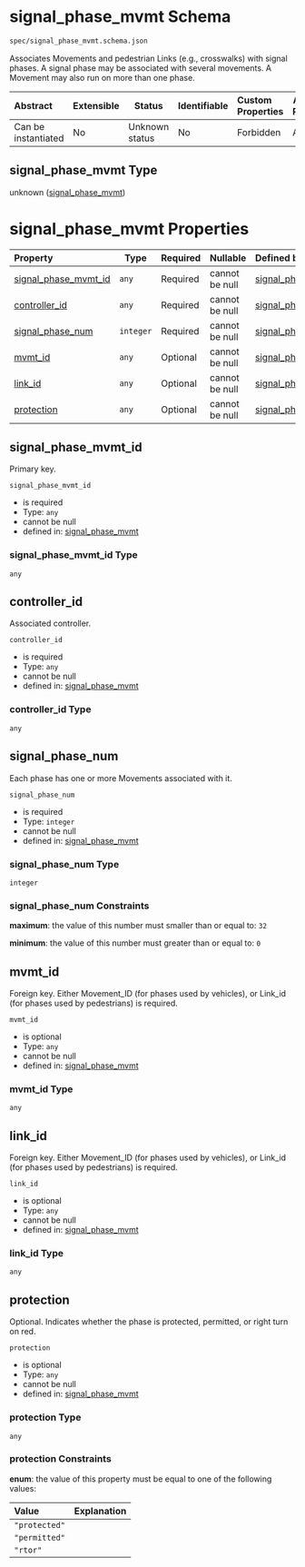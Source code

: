 # signal_phase_mvmt Schema

```txt
spec/signal_phase_mvmt.schema.json
```

Associates Movements and pedestrian Links (e.g., crosswalks) with signal phases. A signal phase may be associated with several movements. A Movement may also run on more than one phase.


| Abstract            | Extensible | Status         | Identifiable | Custom Properties | Additional Properties | Access Restrictions | Defined In                                                                                      |
| :------------------ | ---------- | -------------- | ------------ | :---------------- | --------------------- | ------------------- | ----------------------------------------------------------------------------------------------- |
| Can be instantiated | No         | Unknown status | No           | Forbidden         | Allowed               | none                | [signal_phase_mvmt.schema.json](../../out/signal_phase_mvmt.schema.json "open original schema") |

## signal_phase_mvmt Type

unknown ([signal_phase_mvmt](signal_phase_mvmt.md))

# signal_phase_mvmt Properties

| Property                                      | Type      | Required | Nullable       | Defined by                                                                                                                                      |
| :-------------------------------------------- | --------- | -------- | -------------- | :---------------------------------------------------------------------------------------------------------------------------------------------- |
| [signal_phase_mvmt_id](#signal_phase_mvmt_id) | `any`     | Required | cannot be null | [signal_phase_mvmt](signal_phase_mvmt-properties-signal_phase_mvmt_id.md "spec/signal_phase_mvmt.schema.json#/properties/signal_phase_mvmt_id") |
| [controller_id](#controller_id)               | `any`     | Required | cannot be null | [signal_phase_mvmt](signal_phase_mvmt-properties-controller_id.md "spec/signal_phase_mvmt.schema.json#/properties/controller_id")               |
| [signal_phase_num](#signal_phase_num)         | `integer` | Required | cannot be null | [signal_phase_mvmt](signal_phase_mvmt-properties-signal_phase_num.md "spec/signal_phase_mvmt.schema.json#/properties/signal_phase_num")         |
| [mvmt_id](#mvmt_id)                           | `any`     | Optional | cannot be null | [signal_phase_mvmt](signal_phase_mvmt-properties-mvmt_id.md "spec/signal_phase_mvmt.schema.json#/properties/mvmt_id")                           |
| [link_id](#link_id)                           | `any`     | Optional | cannot be null | [signal_phase_mvmt](signal_phase_mvmt-properties-link_id.md "spec/signal_phase_mvmt.schema.json#/properties/link_id")                           |
| [protection](#protection)                     | `any`     | Optional | cannot be null | [signal_phase_mvmt](signal_phase_mvmt-properties-protection.md "spec/signal_phase_mvmt.schema.json#/properties/protection")                     |

## signal_phase_mvmt_id

Primary key.


`signal_phase_mvmt_id`

-   is required
-   Type: `any`
-   cannot be null
-   defined in: [signal_phase_mvmt](signal_phase_mvmt-properties-signal_phase_mvmt_id.md "spec/signal_phase_mvmt.schema.json#/properties/signal_phase_mvmt_id")

### signal_phase_mvmt_id Type

`any`

## controller_id

Associated controller.


`controller_id`

-   is required
-   Type: `any`
-   cannot be null
-   defined in: [signal_phase_mvmt](signal_phase_mvmt-properties-controller_id.md "spec/signal_phase_mvmt.schema.json#/properties/controller_id")

### controller_id Type

`any`

## signal_phase_num

Each phase has one or more Movements associated with it.


`signal_phase_num`

-   is required
-   Type: `integer`
-   cannot be null
-   defined in: [signal_phase_mvmt](signal_phase_mvmt-properties-signal_phase_num.md "spec/signal_phase_mvmt.schema.json#/properties/signal_phase_num")

### signal_phase_num Type

`integer`

### signal_phase_num Constraints

**maximum**: the value of this number must smaller than or equal to: `32`

**minimum**: the value of this number must greater than or equal to: `0`

## mvmt_id

Foreign key. Either Movement_ID (for phases used by vehicles), or Link_id (for phases used by pedestrians) is required.


`mvmt_id`

-   is optional
-   Type: `any`
-   cannot be null
-   defined in: [signal_phase_mvmt](signal_phase_mvmt-properties-mvmt_id.md "spec/signal_phase_mvmt.schema.json#/properties/mvmt_id")

### mvmt_id Type

`any`

## link_id

Foreign key. Either Movement_ID (for phases used by vehicles), or Link_id (for phases used by pedestrians) is required.


`link_id`

-   is optional
-   Type: `any`
-   cannot be null
-   defined in: [signal_phase_mvmt](signal_phase_mvmt-properties-link_id.md "spec/signal_phase_mvmt.schema.json#/properties/link_id")

### link_id Type

`any`

## protection

Optional. Indicates whether the phase is protected, permitted, or right turn on red.


`protection`

-   is optional
-   Type: `any`
-   cannot be null
-   defined in: [signal_phase_mvmt](signal_phase_mvmt-properties-protection.md "spec/signal_phase_mvmt.schema.json#/properties/protection")

### protection Type

`any`

### protection Constraints

**enum**: the value of this property must be equal to one of the following values:

| Value         | Explanation |
| :------------ | ----------- |
| `"protected"` |             |
| `"permitted"` |             |
| `"rtor"`      |             |

